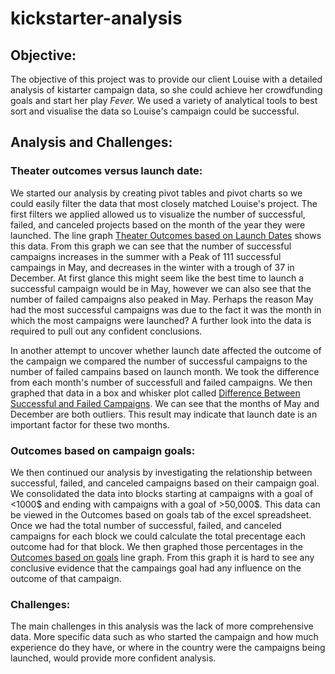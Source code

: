 # kickstarter-analysis
## Objective:
The objective of this project was to provide our client Louise with a detailed analysis of kistarter campaign data, so she could achieve her crowdfunding goals and start her play _Fever._ We used a variety of analytical tools to best sort and visualise the data so Louise's campaign could be successful.

## Analysis and Challenges:
### Theater outcomes versus launch date:
We started our analysis by creating pivot tables and pivot charts so we could easily filter the data that most closely matched Louise's project.  The first filters we applied allowed us to visualize the number of successful, failed, and canceled projects based on the month of the year they were launched.  The line graph [Theater Outcomes based on Launch Dates](https://github.com/kowiak89/kickstarter-analysis/blob/main/Theater_Outcomes_vs_Launch.png) shows this data.  From this graph we can see that the number of successful campaigns increases in the summer with a Peak of 111 successful campaings in May, and decreases in the winter with a trough of 37 in December.  At first glance this might seem like the best time to launch a successful campaign would be in May, however we can also see that the number of failed campaigns also peaked in May.  Perhaps the reason May had the most successful campaigns was due to the fact it was the month in which the most campaigns were launched?  A further look into the data is required to pull out any confident conclusions.

In another attempt to uncover whether launch date affected the outcome of the campaign we compared the number of successful campaigns to the number of failed campains based on launch month.  We took the difference from each month's number of successfull and failed campaigns.  We then graphed that data in a box and whisker plot called [Difference Between Successful and Failed Campaigns](https://github.com/kowiak89/kickstarter-analysis/blob/main/Difference_between_successful_and_failed.png).  We can see that the months of May and December are both outliers.  This result may indicate that launch date is an important factor for these two months.

### Outcomes based on campaign goals:
We then continued our analysis by investigating the relationship between successful, failed, and canceled campaigns based on their campaign goal.  We consolidated the data into blocks starting at campaigns with a goal of <1000$ and ending with campaigns with a goal of >50,000$.  This data can be viewed in the Outcomes based on goals tab of the excel spreadsheet.  Once we had the total number of successful, failed, and canceled campaigns for each block we could calculate the total precentage each outcome had for that block.  We then graphed those percentages in the [Outcomes based on goals](link) line graph.  From this graph it is hard to see any conclusive evidence that the campaings goal had any influence on the outcome of that campaign.  

### Challenges:
The main challenges in this analysis was the lack of more comprehensive data.  More specific data such as who started the campaign and how much experience do they have, or where in the country were the campaigns being launched, would provide more confident analysis.  


